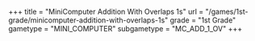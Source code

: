 +++
title = "MiniComputer Addition With Overlaps 1s"
url = "/games/1st-grade/minicomputer-addition-with-overlaps-1s"
grade = "1st Grade"
gametype = "MINI_COMPUTER"
subgametype = "MC_ADD_1_OV"
+++